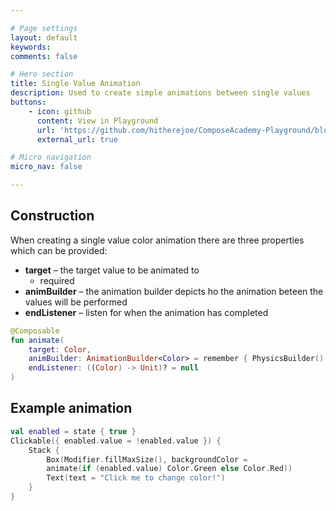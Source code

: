 ```yaml
---

# Page settings
layout: default
keywords:
comments: false

# Hero section
title: Single Value Animation
description: Used to create simple animations between single values
buttons:
 	- icon: github
      content: View in Playground
      url: 'https://github.com/hitherejoe/ComposeAcademy-Playground/blob/master/app/src/main/java/co/joebirch/composeplayground/animation/singleValueColorAnimation.kt'
      external_url: true

# Micro navigation
micro_nav: false

---
```


## Construction

When creating a single value color animation there are three properties which can be provided:

* **target** – the target value to be animated to
  * required
* **animBuilder** – the animation builder depicts ho the animation beteen the values will be performed
* **endListener** – listen for when the animation has completed

```kotlin
@Composable
fun animate(
    target: Color,
    animBuilder: AnimationBuilder<Color> = remember { PhysicsBuilder() },
    endListener: ((Color) -> Unit)? = null
)
```

## Example animation

```kotlin
val enabled = state { true }
Clickable({ enabled.value = !enabled.value }) {
    Stack {
        Box(Modifier.fillMaxSize(), backgroundColor =
        animate(if (enabled.value) Color.Green else Color.Red))
        Text(text = "Click me to change color!")
    }
}
```
